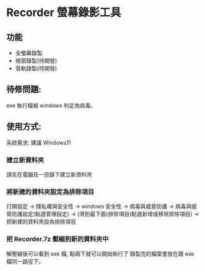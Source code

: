 # Recorder 螢幕錄影工具

## 功能
- 全螢幕錄製
- 視窗錄製(待開發)
- 音軌錄製(待開發)

## 待修問題:
exe 執行檔被 windows 判定為病毒。

## 使用方式:
系統需求: 建議 Windows11

### 建立新資料夾
請先在電腦任一目錄下建立新資料夾

### 將新建的資料夾設定為排除項目
打開設定 -> 隱私權與安全性 -> windows 安全性 -> 病毒與威脅防護 -> 
病毒與威脅防護設定(點選管理設定) -> (滑到最下面)排除項目(點選新增或移除排除項目) -> 
把新建的資料夾設為排除項目

### 把 Recorder.7z 壓縮到新的資料夾中
解壓縮後可以看到 exe 檔, 點兩下就可以開始執行了
錄製完的檔案會放在跟 exe 檔同一路徑下。
